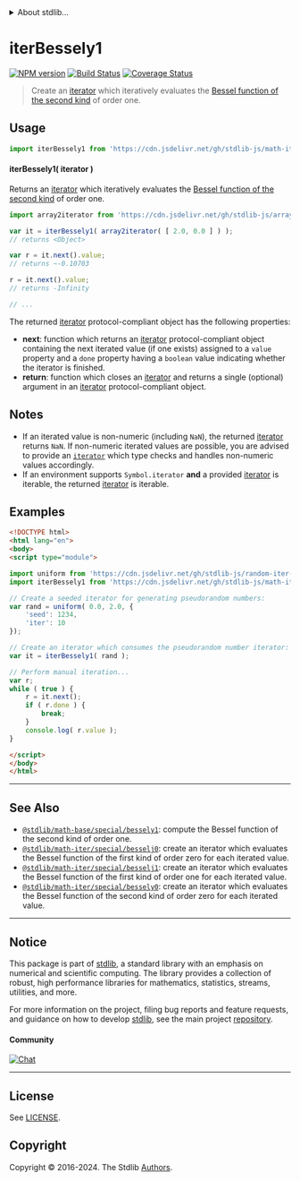 <!--

@license Apache-2.0

Copyright (c) 2020 The Stdlib Authors.

Licensed under the Apache License, Version 2.0 (the "License");
you may not use this file except in compliance with the License.
You may obtain a copy of the License at

   http://www.apache.org/licenses/LICENSE-2.0

Unless required by applicable law or agreed to in writing, software
distributed under the License is distributed on an "AS IS" BASIS,
WITHOUT WARRANTIES OR CONDITIONS OF ANY KIND, either express or implied.
See the License for the specific language governing permissions and
limitations under the License.

-->


<details>
  <summary>
    About stdlib...
  </summary>
  <p>We believe in a future in which the web is a preferred environment for numerical computation. To help realize this future, we've built stdlib. stdlib is a standard library, with an emphasis on numerical and scientific computation, written in JavaScript (and C) for execution in browsers and in Node.js.</p>
  <p>The library is fully decomposable, being architected in such a way that you can swap out and mix and match APIs and functionality to cater to your exact preferences and use cases.</p>
  <p>When you use stdlib, you can be absolutely certain that you are using the most thorough, rigorous, well-written, studied, documented, tested, measured, and high-quality code out there.</p>
  <p>To join us in bringing numerical computing to the web, get started by checking us out on <a href="https://github.com/stdlib-js/stdlib">GitHub</a>, and please consider <a href="https://opencollective.com/stdlib">financially supporting stdlib</a>. We greatly appreciate your continued support!</p>
</details>

# iterBessely1

[![NPM version][npm-image]][npm-url] [![Build Status][test-image]][test-url] [![Coverage Status][coverage-image]][coverage-url] <!-- [![dependencies][dependencies-image]][dependencies-url] -->

> Create an [iterator][mdn-iterator-protocol] which iteratively evaluates the [Bessel function of the second kind][@stdlib/math/base/special/bessely1] of order one.

<!-- Section to include introductory text. Make sure to keep an empty line after the intro `section` element and another before the `/section` close. -->

<section class="intro">

</section>

<!-- /.intro -->

<!-- Package usage documentation. -->



<section class="usage">

## Usage

```javascript
import iterBessely1 from 'https://cdn.jsdelivr.net/gh/stdlib-js/math-iter-special-bessely1@esm/index.mjs';
```

#### iterBessely1( iterator )

Returns an [iterator][mdn-iterator-protocol] which iteratively evaluates the [Bessel function of the second kind][@stdlib/math/base/special/bessely1] of order one.

```javascript
import array2iterator from 'https://cdn.jsdelivr.net/gh/stdlib-js/array-to-iterator@esm/index.mjs';

var it = iterBessely1( array2iterator( [ 2.0, 0.0 ] ) );
// returns <Object>

var r = it.next().value;
// returns ~-0.10703

r = it.next().value;
// returns -Infinity

// ...
```

The returned [iterator][mdn-iterator-protocol] protocol-compliant object has the following properties:

-   **next**: function which returns an [iterator][mdn-iterator-protocol] protocol-compliant object containing the next iterated value (if one exists) assigned to a `value` property and a `done` property having a `boolean` value indicating whether the iterator is finished.
-   **return**: function which closes an [iterator][mdn-iterator-protocol] and returns a single (optional) argument in an [iterator][mdn-iterator-protocol] protocol-compliant object.

</section>

<!-- /.usage -->

<!-- Package usage notes. Make sure to keep an empty line after the `section` element and another before the `/section` close. -->

<section class="notes">

## Notes

-   If an iterated value is non-numeric (including `NaN`), the returned [iterator][mdn-iterator-protocol] returns `NaN`. If non-numeric iterated values are possible, you are advised to provide an [`iterator`][mdn-iterator-protocol] which type checks and handles non-numeric values accordingly.
-   If an environment supports `Symbol.iterator` **and** a provided [iterator][mdn-iterator-protocol] is iterable, the returned [iterator][mdn-iterator-protocol] is iterable.

</section>

<!-- /.notes -->

<!-- Package usage examples. -->

<section class="examples">

## Examples

<!-- eslint no-undef: "error" -->

```html
<!DOCTYPE html>
<html lang="en">
<body>
<script type="module">

import uniform from 'https://cdn.jsdelivr.net/gh/stdlib-js/random-iter-uniform@esm/index.mjs';
import iterBessely1 from 'https://cdn.jsdelivr.net/gh/stdlib-js/math-iter-special-bessely1@esm/index.mjs';

// Create a seeded iterator for generating pseudorandom numbers:
var rand = uniform( 0.0, 2.0, {
    'seed': 1234,
    'iter': 10
});

// Create an iterator which consumes the pseudorandom number iterator:
var it = iterBessely1( rand );

// Perform manual iteration...
var r;
while ( true ) {
    r = it.next();
    if ( r.done ) {
        break;
    }
    console.log( r.value );
}

</script>
</body>
</html>
```

</section>

<!-- /.examples -->

<!-- Section to include cited references. If references are included, add a horizontal rule *before* the section. Make sure to keep an empty line after the `section` element and another before the `/section` close. -->

<section class="references">

</section>

<!-- /.references -->

<!-- Section for related `stdlib` packages. Do not manually edit this section, as it is automatically populated. -->

<section class="related">

* * *

## See Also

-   <span class="package-name">[`@stdlib/math-base/special/bessely1`][@stdlib/math/base/special/bessely1]</span><span class="delimiter">: </span><span class="description">compute the Bessel function of the second kind of order one.</span>
-   <span class="package-name">[`@stdlib/math-iter/special/besselj0`][@stdlib/math/iter/special/besselj0]</span><span class="delimiter">: </span><span class="description">create an iterator which evaluates the Bessel function of the first kind of order zero for each iterated value.</span>
-   <span class="package-name">[`@stdlib/math-iter/special/besselj1`][@stdlib/math/iter/special/besselj1]</span><span class="delimiter">: </span><span class="description">create an iterator which evaluates the Bessel function of the first kind of order one for each iterated value.</span>
-   <span class="package-name">[`@stdlib/math-iter/special/bessely0`][@stdlib/math/iter/special/bessely0]</span><span class="delimiter">: </span><span class="description">create an iterator which evaluates the Bessel function of the second kind of order zero for each iterated value.</span>

</section>

<!-- /.related -->

<!-- Section for all links. Make sure to keep an empty line after the `section` element and another before the `/section` close. -->


<section class="main-repo" >

* * *

## Notice

This package is part of [stdlib][stdlib], a standard library with an emphasis on numerical and scientific computing. The library provides a collection of robust, high performance libraries for mathematics, statistics, streams, utilities, and more.

For more information on the project, filing bug reports and feature requests, and guidance on how to develop [stdlib][stdlib], see the main project [repository][stdlib].

#### Community

[![Chat][chat-image]][chat-url]

---

## License

See [LICENSE][stdlib-license].


## Copyright

Copyright &copy; 2016-2024. The Stdlib [Authors][stdlib-authors].

</section>

<!-- /.stdlib -->

<!-- Section for all links. Make sure to keep an empty line after the `section` element and another before the `/section` close. -->

<section class="links">

[npm-image]: http://img.shields.io/npm/v/@stdlib/math-iter-special-bessely1.svg
[npm-url]: https://npmjs.org/package/@stdlib/math-iter-special-bessely1

[test-image]: https://github.com/stdlib-js/math-iter-special-bessely1/actions/workflows/test.yml/badge.svg?branch=v0.2.1
[test-url]: https://github.com/stdlib-js/math-iter-special-bessely1/actions/workflows/test.yml?query=branch:v0.2.1

[coverage-image]: https://img.shields.io/codecov/c/github/stdlib-js/math-iter-special-bessely1/main.svg
[coverage-url]: https://codecov.io/github/stdlib-js/math-iter-special-bessely1?branch=main

<!--

[dependencies-image]: https://img.shields.io/david/stdlib-js/math-iter-special-bessely1.svg
[dependencies-url]: https://david-dm.org/stdlib-js/math-iter-special-bessely1/main

-->

[chat-image]: https://img.shields.io/gitter/room/stdlib-js/stdlib.svg
[chat-url]: https://app.gitter.im/#/room/#stdlib-js_stdlib:gitter.im

[stdlib]: https://github.com/stdlib-js/stdlib

[stdlib-authors]: https://github.com/stdlib-js/stdlib/graphs/contributors

[umd]: https://github.com/umdjs/umd
[es-module]: https://developer.mozilla.org/en-US/docs/Web/JavaScript/Guide/Modules

[deno-url]: https://github.com/stdlib-js/math-iter-special-bessely1/tree/deno
[deno-readme]: https://github.com/stdlib-js/math-iter-special-bessely1/blob/deno/README.md
[umd-url]: https://github.com/stdlib-js/math-iter-special-bessely1/tree/umd
[umd-readme]: https://github.com/stdlib-js/math-iter-special-bessely1/blob/umd/README.md
[esm-url]: https://github.com/stdlib-js/math-iter-special-bessely1/tree/esm
[esm-readme]: https://github.com/stdlib-js/math-iter-special-bessely1/blob/esm/README.md
[branches-url]: https://github.com/stdlib-js/math-iter-special-bessely1/blob/main/branches.md

[stdlib-license]: https://raw.githubusercontent.com/stdlib-js/math-iter-special-bessely1/main/LICENSE

[mdn-iterator-protocol]: https://developer.mozilla.org/en-US/docs/Web/JavaScript/Reference/Iteration_protocols#The_iterator_protocol

<!-- <related-links> -->

[@stdlib/math/base/special/bessely1]: https://github.com/stdlib-js/math-base-special-bessely1/tree/esm

[@stdlib/math/iter/special/besselj0]: https://github.com/stdlib-js/math-iter-special-besselj0/tree/esm

[@stdlib/math/iter/special/besselj1]: https://github.com/stdlib-js/math-iter-special-besselj1/tree/esm

[@stdlib/math/iter/special/bessely0]: https://github.com/stdlib-js/math-iter-special-bessely0/tree/esm

<!-- </related-links> -->

</section>

<!-- /.links -->
